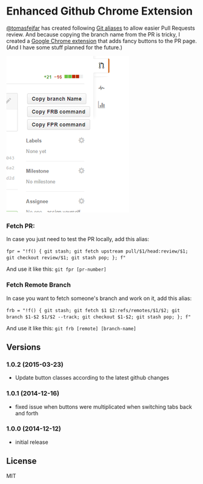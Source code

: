 # Enhanced Github Chrome Extension

[@tomasfejfar](https://github.com/tomasfejfar/) has created following [Git aliases](https://git.wiki.kernel.org/index.php/Aliases#Introduction)
to allow easier Pull Requests review. And because copying the branch name from the PR is tricky, I created 
a [Google Chrome extension](https://chrome.google.com/webstore/detail/enhanced-github/ajdnkfdmjijmemfjogiabpoeihamlbgo) that adds fancy buttons to the PR page. (And I have some stuff planned for the future.)

![Enhanced Github Chrome Extension](preview.png)

### Fetch PR:
In case you just need to test the PR locally, add this alias:

`fpr = "!f() { git stash; git fetch upstream pull/$1/head:review/$1; git checkout review/$1; git stash pop; }; f"`

And use it like this: `git fpr [pr-number]`


### Fetch Remote Branch
In case you want to fetch someone's branch and work on it, add this alias:

`frb = "!f() { git stash; git fetch $1 $2:refs/remotes/$1/$2; git branch $1-$2 $1/$2 --track; git checkout $1-$2; git stash pop; }; f"`

And use it like this: `git frb [remote] [branch-name]`

## Versions

### 1.0.2 (2015-03-23)
- Update button classes according to the latest github changes

### 1.0.1 (2014-12-16)
- fixed issue when buttons were multiplicated when switching tabs back and forth

### 1.0.0 (2014-12-12)
- initial release

## License
MIT
